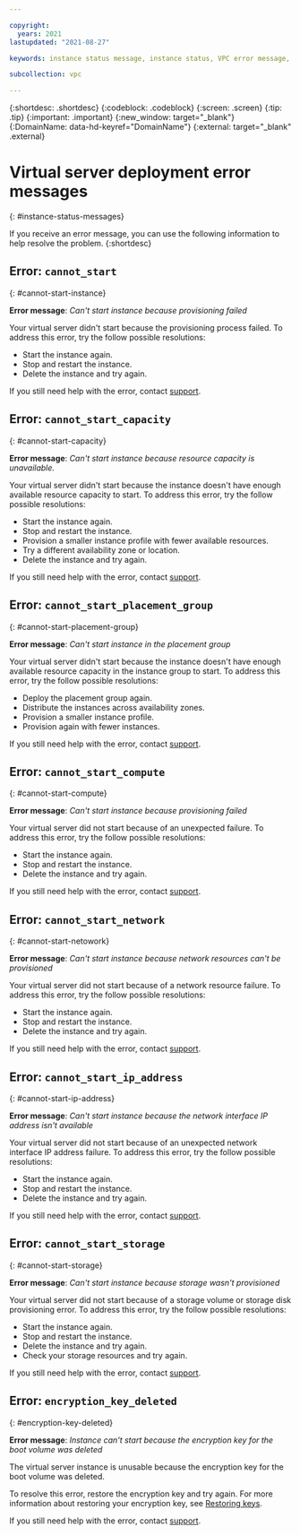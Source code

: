 ```yaml
---

copyright:
  years: 2021
lastupdated: "2021-08-27"

keywords: instance status message, instance status, VPC error message, error message

subcollection: vpc

---
```


{:shortdesc: .shortdesc}
{:codeblock: .codeblock}
{:screen: .screen}
{:tip: .tip}
{:important: .important}
{:new_window: target="_blank"}
{:DomainName: data-hd-keyref="DomainName"}
{:external: target="_blank" .external}

#  Virtual server deployment error messages
{: #instance-status-messages}

If you receive an error message, you can use the following information to help resolve the problem.
{:shortdesc}

## Error: `cannot_start`
{: #cannot-start-instance}

**Error message**: _Can't start instance because provisioning failed_

Your virtual server didn't start because the provisioning process failed. To address this error, try the follow possible resolutions:

* Start the instance again.
* Stop and restart the instance.
* Delete the instance and try again.

If you still need help with the error, contact [support](/docs/vpc?topic=vpc-getting-help).

## Error: `cannot_start_capacity`
{: #cannot-start-capacity}

**Error message**: _Can't start instance because resource capacity is unavailable._

Your virtual server didn't start because the instance doesn't have enough available resource capacity to start. To address this error, try the follow possible resolutions:

* Start the instance again.
* Stop and restart the instance.
* Provision a smaller instance profile with fewer available resources.
* Try a different availability zone or location.
* Delete the instance and try again.

If you still need help with the error, contact [support](/docs/vpc?topic=vpc-getting-help).

## Error: `cannot_start_placement_group`
{: #cannot-start-placement-group}

**Error message**: _Can't start instance in the placement group_

Your virtual server didn't start because the instance doesn't have enough available resource capacity in the instance group to start. To address this error, try the follow possible resolutions:

* Deploy the placement group again.
* Distribute the instances across availability zones.
* Provision a smaller instance profile.
* Provision again with fewer instances.

If you still need help with the error, contact [support](/docs/vpc?topic=vpc-getting-help).

## Error: `cannot_start_compute`
{: #cannot-start-compute}

**Error message**: _Can't start instance because provisioning failed_

Your virtual server did not start because of an unexpected failure. To address this error, try the follow possible resolutions:

* Start the instance again.
* Stop and restart the instance.
* Delete the instance and try again.

If you still need help with the error, contact [support](/docs/vpc?topic=vpc-getting-help).

## Error: `cannot_start_network`
{: #cannot-start-netowork}

**Error message**: _Can't start instance because network resources can't be provisioned_

Your virtual server did not start because of a network resource failure. To address this error, try the follow possible resolutions:

* Start the instance again.
* Stop and restart the instance.
* Delete the instance and try again.

If you still need help with the error, contact [support](/docs/vpc?topic=vpc-getting-help).

## Error: `cannot_start_ip_address`
{: #cannot-start-ip-address}

**Error message**: _Can't start instance because the network interface IP address isn't available_

Your virtual server did not start because of an unexpected network interface IP address failure. To address this error, try the follow possible resolutions:

* Start the instance again.
* Stop and restart the instance.
* Delete the instance and try again.

If you still need help with the error, contact [support](/docs/vpc?topic=vpc-getting-help).

## Error: `cannot_start_storage`
{: #cannot-start-storage}

**Error message**: _Can't start instance because storage wasn't provisioned_

Your virtual server did not start because of a storage volume or storage disk provisioning error. To address this error, try the follow possible resolutions:

* Start the instance again.
* Stop and restart the instance.
* Delete the instance and try again.
* Check your storage resources and try again.

If you still need help with the error, contact [support](/docs/vpc?topic=vpc-getting-help).

## Error: `encryption_key_deleted`
{: #encryption-key-deleted}

**Error message**: _Instance can't start because the encryption key for the boot volume was deleted_

The virtual server instance is unusable because the encryption key for the boot volume was deleted.

To resolve this error, restore the encryption key and try again. For more information about restoring your encryption key, see [Restoring keys](/docs/key-protect?topic=key-protect-restore-keys&interface=ui).

If you still need help with the error, contact [support](/docs/vpc?topic=vpc-getting-help).
